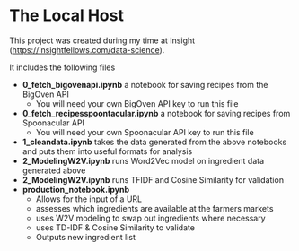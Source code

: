 # The Local Host
This project was created during my time at Insight (https://insightfellows.com/data-science).

It includes the following files

* __0_fetch_bigovenapi.ipynb__ a notebook for saving recipes from the BigOven API
  * You will need your own BigOven API key to run this file
* __0_fetch_recipesspoontacular.ipynb__ a notebook for saving recipes from Spoonacular API  
  * You will need your own Spoonacular API key to run this file
* __1_cleandata.ipynb__ takes the data generated from the above notebooks and puts them into useful formats for analysis
* __2_ModelingW2V.ipynb__ runs Word2Vec model on ingredient data generated above
* __2_ModelingW2V.ipynb__ runs TFIDF and Cosine Similarity for validation 
* __production_notebook.ipynb__ 
  * Allows for the input of a URL
  * assesses which ingredients are available at the farmers markets
  * uses W2V modeling to swap out ingredients where necessary
  * uses TD-IDF & Cosine Similarity to validate
  * Outputs new ingredient list

